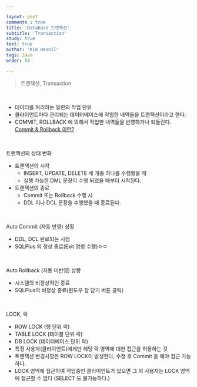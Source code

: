 ```yaml
---

layout: post
comments : true
title: 'Database 트랜잭션'
subtitle: 'Transaction'
study: true
text: true
author: 'Kim Heonil'
tags: Java
order: 58

---
```


> 트랜잭션, Transaction

<br>

- 데이터를 처리하는 일련의 작업 단위
- 클라이언트마다 관리되는 데이터베이스에 작업한 내역들을 트랜잭션이라고 한다.
- COMMIT, ROLLBACK 에 의해서 작업한 내역들을 반영하거나 되돌린다. [Commit & Rollback 이란?](https://iamheonil.github.io/study/java_database_sql_commit_rollback/)

<br>

트랜잭션의 상태 변화

- 트랜잭션의 시작
  - INSERT, UPDATE, DELETE 세 개중 하나를 수행했을 때
  - 실행 가능한 DML 문장이 수행 되었을 때부터 시작된다.
- 트랜잭션의 종료
  - Commit 또는 Rollback 수행 시
  - DDL 이나 DCL 문장을 수행했을 때 종료된다.

<br>

Auto Commit (자동 반영) 상황

- DDL, DCL 완료되는 시점
- SQLPlus 의 정상 종료(Exit 명령 수행)ㅇㅇ

<br>

Auto Rollback (자동 미반영) 상황

- 시스템의 비정상적인 종료
- SQLPlus의 비정상 종료(윈도우 창 닫기 버튼 클릭)

<br>

LOCK, 락

- ROW LOCK (행 단위 락)
- TABLE LOCK (테이블 단위 락)
- DB LOCK (데이터베이스 단위 락)
- 특정 사용자(클라이언트)에게만 해당 락 영역에 대한 접근을 허용하는 것
- 트랜잭션 변경사항은 ROW LOCK이 발생한다, 수정 후 Commit 을 해야 접근 가능하다.
- LOCK 영역에 접근하여 작업중인 클라이언트가 있으면 그 외 사용자는 LOCK 영역에 접근할 수 없다 (SELECT 도 불가능하다.)

<br><br>